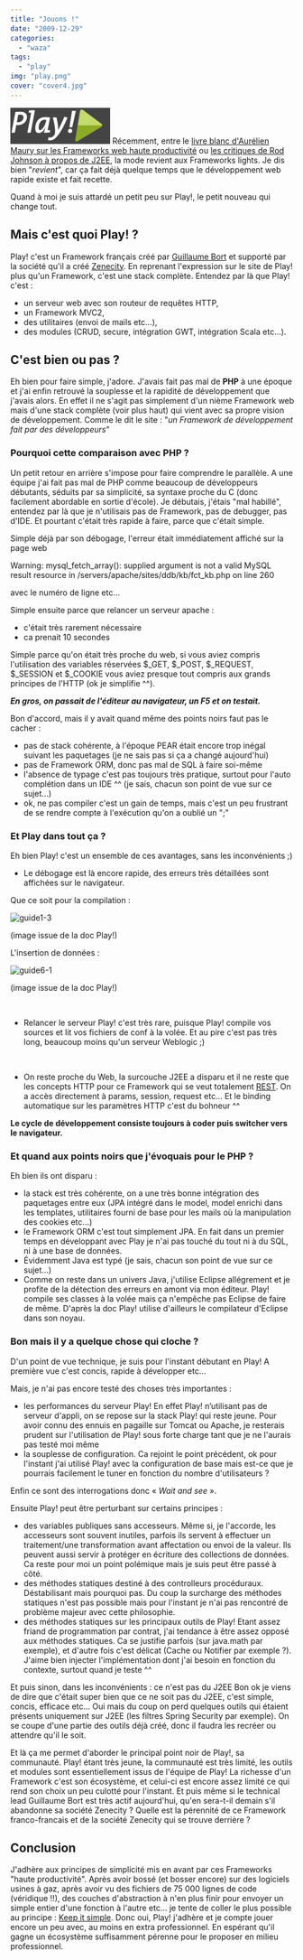 ```yaml
---
title: "Jouons !"
date: "2009-12-29"
categories: 
  - "waza"
tags: 
  - "play"
img: "play.png"
cover: "cover4.jpg"
---
```


[![](/images/play.png "play")](http://eventuallycoding.com/wp-content/uploads/2011/04/play.png) Récemment, entre le [livre blanc d'Aurélien Maury sur les Frameworks web haute productivité](http://xebia.developpez.com/articles/java/web/ "livre blanc") ou [les critiques de Rod Johnson à propos de J2EE](http://www.infoq.com/presentations/Lessons-Learned-from-Java-EE), la mode revient aux Frameworks lights. Je dis bien "_revient_", car ça fait déjà quelque temps que le développement web rapide existe et fait recette.

Quand à moi je suis attardé un petit peu sur Play!, le petit nouveau qui change tout.

## Mais c'est quoi Play! ?

Play! c'est un Framework français créé par [Guillaume Bort](http://guillaume.bort.fr/ "Guillaume Bort") et supporté par la société qu'il a créé [Zenecity](http://www.zenexity.fr/ "Zenecity"). En reprenant l'expression sur le site de Play! plus qu'un Framework, c'est une stack complète. Entendez par là que Play! c'est :

- un serveur web avec son routeur de requêtes HTTP,
- un Framework MVC2,
- des utilitaires (envoi de mails etc...),
- des modules (CRUD, secure, intégration GWT, intégration Scala etc...).

## C'est bien ou pas ?

Eh bien pour faire simple, j'adore. J'avais fait pas mal de **PHP** à une époque et j'ai enfin retrouvé la souplesse et la rapidité de développement que j'avais alors. En effet il ne s'agit pas simplement d'un nième Framework web mais d'une stack complète (voir plus haut) qui vient avec sa propre vision de développement. Comme le dit le site : "_un Framework de développement fait par des développeurs_"

### Pourquoi cette comparaison avec PHP ?

Un petit retour en arrière s'impose pour faire comprendre le parallèle. A une équipe j'ai fait pas mal de PHP comme beaucoup de développeurs débutants, séduits par sa simplicité, sa syntaxe proche du C (donc facilement abordable en sortie d'école). Je débutais, j'étais "mal habillé", entendez par là que je n'utilisais pas de Framework, pas de debugger, pas d'IDE. Et pourtant c'était très rapide à faire, parce que c'était simple.

Simple déjà par son débogage, l'erreur était immédiatement affiché sur la page web

Warning: mysql\_fetch\_array(): supplied argument is not a valid MySQL result resource in /servers/apache/sites/ddb/kb/fct\_kb.php on line 260

avec le numéro de ligne etc...

Simple ensuite parce que relancer un serveur apache :

- c'était très rarement nécessaire
- ca prenait 10 secondes

Simple parce qu'on était très proche du web, si vous aviez compris l'utilisation des variables réservées $\_GET, $\_POST, $\_REQUEST, $\_SESSION et $\_COOKIE vous aviez presque tout compris aux grands principes de l'HTTP (ok je simplifie ^^).

**_En gros, on passait de l'éditeur au navigateur, un F5 et on testait._**

Bon d'accord, mais il y avait quand même des points noirs faut pas le cacher :

- pas de stack cohérente, à l'époque PEAR était encore trop inégal suivant les paquetages (je ne sais pas si ça a changé aujourd'hui)
- pas de Framework ORM, donc pas mal de SQL à faire soi-même
- l'absence de typage c'est pas toujours très pratique, surtout pour l'auto complétion dans un IDE ^^ (je sais, chacun son point de vue sur ce sujet...)
- ok, ne pas compiler c'est un gain de temps, mais c'est un peu frustrant de se rendre compte à l'exécution qu'on a oublié un ";"

### Et Play dans tout ça ?

Eh bien Play! c'est un ensemble de ces avantages, sans les inconvénients ;)

- Le débogage est là encore rapide, des erreurs très détaillées sont affichées sur le navigateur.

Que ce soit pour la compilation :

![guide1-3](/images/guide1-3.png)

(image issue de la doc Play!)

L'insertion de données :

![guide6-1](/images/guide6-1.png)

(image issue de la doc Play!)

 

- Relancer le serveur Play! c'est très rare, puisque Play! compile vos sources et lit vos fichiers de conf à la volée. Et au pire c'est pas très long, beaucoup moins qu'un serveur Weblogic ;)

 

- On reste proche du Web, la surcouche J2EE a disparu et il ne reste que les concepts HTTP pour ce Framework qui se veut totalement [REST](http://java.sun.com/developer/technicalArticles/WebServices/restful/ "REST"). On a accès directement à params, session, request etc... Et le binding automatique sur les paramètres HTTP c'est du bohneur ^^

**Le cycle de développement consiste toujours à coder puis switcher vers le navigateur.**

### Et quand aux points noirs que j'évoquais pour le PHP ?

Eh bien ils ont disparu :

- la stack est très cohérente, on a une très bonne intégration des paquetages entre eux (JPA intégré dans le model, model enrichi dans les templates, utilitaires fourni de base pour les mails où la manipulation des cookies etc...)
- le Framework ORM c'est tout simplement JPA. En fait dans un premier temps en développant avec Play je n'ai pas touché du tout ni à du SQL, ni à une base de données.
- Évidemment Java est typé (je sais, chacun son point de vue sur ce sujet...)
- Comme on reste dans un univers Java, j'utilise Eclipse allégrement et je profite de la détection des erreurs en amont via mon éditeur. Play! compile ses classes à la volée mais ça n'empêche pas Eclipse de faire de même. D'après la doc Play! utilise d'ailleurs le compilateur d'Eclipse dans son noyau.

### Bon mais il y a quelque chose qui cloche ?

D'un point de vue technique, je suis pour l'instant débutant en Play! A première vue c'est concis, rapide à développer etc...

Mais, je n'ai pas encore testé des choses très importantes :

- les performances du serveur Play! En effet Play! n’utilisant pas de serveur d'appli, on se repose sur la stack Play! qui reste jeune. Pour avoir connu des ennuis en pagaille sur Tomcat ou Apache, je resterais prudent sur l'utilisation de Play! sous forte charge tant que je ne l'aurais pas testé moi même
- la souplesse de configuration. Ca rejoint le point précédent, ok pour l'instant j'ai utilisé Play! avec la configuration de base mais est-ce que je pourrais facilement le tuner en fonction du nombre d'utilisateurs ?

Enfin ce sont des interrogations donc « _Wait and see_ ».

Ensuite Play! peut être perturbant sur certains principes :

- des variables publiques sans accesseurs. Même si, je l'accorde, les accesseurs sont souvent inutiles, parfois ils servent à effectuer un traitement/une transformation avant affectation ou envoi de la valeur. Ils peuvent aussi servir à protéger en écriture des collections de données. Ca reste pour moi un point polémique mais je suis peut être passé à côté.
- des méthodes statiques destiné à des controlleurs procéduraux. Déstabilisant mais pourquoi pas. Du coup la surcharge des méthodes statiques n'est pas possible mais pour l'instant je n'ai pas rencontré de problème majeur avec cette philosophie.
- des méthodes statiques sur les principaux outils de Play! Etant assez friand de programmation par contrat, j'ai tendance à être assez opposé aux méthodes statiques. Ca se justifie parfois (sur java.math par exemple), et d'autre fois c'est délicat (Cache ou Notifier par exemple ?). J'aime bien injecter l'implémentation dont j'ai besoin en fonction du contexte, surtout quand je teste ^^

Et puis sinon, dans les inconvénients : ce n'est pas du J2EE Bon ok je viens de dire que c'était super bien que ce ne soit pas du J2EE, c'est simple, concis, efficace etc... Oui mais du coup on perd quelques outils qui étaient présents uniquement sur J2EE (les filtres Spring Security par exemple). On se coupe d'une partie des outils déjà créé, donc il faudra les recréer ou attendre qu'il le soit.

Et là ça me permet d'aborder le principal point noir de Play!, sa communauté. Play! étant très jeune, la communauté est très limité, les outils et modules sont essentiellement issus de l'équipe de Play! La richesse d'un Framework c'est son écosystème, et celui-ci est encore assez limité ce qui rend son choix un peu culotté pour l'instant. Et puis même si le technical lead Guillaume Bort est très actif aujourd'hui, qu'en sera-t-il demain s'il abandonne sa société Zenecity ? Quelle est la pérennité de ce Framework franco-francais et de la société Zenecity qui se trouve derrière ?

## Conclusion

J'adhère aux principes de simplicité mis en avant par ces Frameworks "haute productivité". Après avoir bossé (et bosser encore) sur des logiciels usines à gaz, après avoir vu des fichiers de 75 000 lignes de code (véridique !!), des couches d'abstraction à n'en plus finir pour envoyer un simple entier d'une fonction à l'autre etc... je tente de coller le plus possible au principe : [Keep it simple](http://fr.wikipedia.org/wiki/Keep_it_Simple,_Stupid "Keep it simple"). Donc oui, Play! j'adhère et je compte jouer encore un peu avec, au moins en extra professionnel. En espérant qu'il gagne un écosystème suffisamment pérenne pour le proposer en milieu professionnel.
